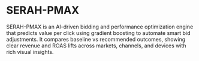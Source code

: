 # SERAH-PMAX
SERAH-PMAX is an AI-driven bidding and performance optimization engine that predicts value per click using gradient boosting to automate smart bid adjustments. It compares baseline vs recommended outcomes, showing clear revenue and ROAS lifts across markets, channels, and devices with rich visual insights.
